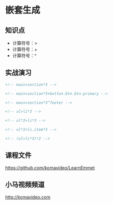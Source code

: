 嵌套生成
========

## 知识点

* 计算符号：>
* 计算符号：+
* 计算符号：^

## 实战演习

~~~html
<!-- main>section*3 -->

<!-- main>section*3+button.btn.btn-primary -->

<!-- main>section*3^footer -->

<!-- ul>li*3 -->

<!-- ul*2>li*3 -->

<!-- ul*2>li.item*3 -->

<!-- (ul>li*3)*2 -->
~~~

## 课程文件

https://github.com/komavideo/LearnEmmet

## 小马视频频道

http://komavideo.com

